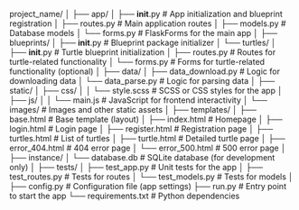 project_name/
│
├── app/
│   ├── __init__.py         # App initialization and blueprint registration
│   ├── routes.py           # Main application routes
│   ├── models.py           # Database models
│   └── forms.py            # FlaskForms for the main app
│
├── blueprints/
│   ├── __init__.py         # Blueprint package initializer
│   └── turtles/
│       ├── __init__.py     # Turtle blueprint initialization
│       ├── routes.py       # Routes for turtle-related functionality
│       └── forms.py        # Forms for turtle-related functionality (optional)
│
├── data/
│   ├── data_download.py    # Logic for downloading data
│   └── data_parse.py       # Logic for parsing data
│
├── static/
│   ├── css/
│   │   └── style.scss      # SCSS or CSS styles for the app
│   ├── js/
│   │   └── main.js         # JavaScript for frontend interactivity
│   └── images/             # Images and other static assets
│
├── templates/
│   ├── base.html           # Base template (layout)
│   ├── index.html          # Homepage
│   ├── login.html          # Login page
│   ├── register.html       # Registration page
│   ├── turtles.html        # List of turtles
│   ├── turtle.html         # Detailed turtle page
│   ├── error_404.html      # 404 error page
│   └── error_500.html      # 500 error page
│
├── instance/
│   └── database.db         # SQLite database (for development only)
│
├── tests/
│   ├── test_app.py         # Unit tests for the app
│   ├── test_routes.py      # Tests for routes
│   └── test_models.py      # Tests for models
│
├── config.py               # Configuration file (app settings)
├── run.py                  # Entry point to start the app
└── requirements.txt        # Python dependencies
